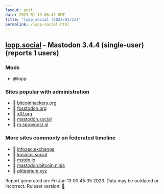 ```yaml
---
layout: post
date: 2023-01-13 00:45 GMT
title: "lopp.social (2023/01/13)"
permalink: /lopp-social.html
---
```


## [lopp.social](https://lopp.social) - Mastodon 3.4.4 (single-user) (reports 1 users)

### Mods
 * @lopp

### Sites popular with administration

* 🐘 [bitcoinhackers.org](/bitcoinhackers-org.html)
* 🐘 [fosstodon.org](/fosstodon-org.html)
* 🐘 [x0f.org](/x0f-org.html)
* 🐘 [mastodon.social](/mastodon-social.html)
* 🐘 [m.sprovoost.nl](/m-sprovoost-nl.html)

### More sites commonly on federated timeline

* 🐘 [infosec.exchange](/infosec-exchange.html)
* 🐘 [kosmos.social](/kosmos-social.html)
* 🐘 [mstdn.io](/mstdn-io.html)
* 🐘 [mastodon.bitcoin.ninja](/mastodon-bitcoin-ninja.html)
* 🐘 [pkteerium.xyz](/pkteerium-xyz.html)

Report generated on: Fri Jan 13 00:45:35 2023. Data may be outdated or incorrect.
Ruleset version: [🧁](/version-cupcake)
